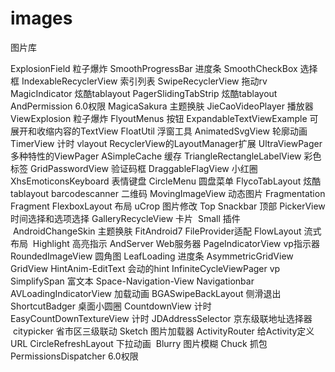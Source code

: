 # images
图片库

ExplosionField  粒子爆炸
SmoothProgressBar  进度条
SmoothCheckBox  选择框
IndexableRecyclerView  索引列表
SwipeRecyclerView  拖动rv
MagicIndicator  炫酷tablayout
PagerSlidingTabStrip  炫酷tablayout
AndPermission  6.0权限
MagicaSakura  主题换肤
JieCaoVideoPlayer  播放器
ViewExplosion  粒子爆炸
FlyoutMenus  按钮
ExpandableTextViewExample  可展开和收缩内容的TextView
FloatUtil  浮窗工具
AnimatedSvgView  轮廓动画
TimerView  计时
vlayout  RecyclerView的LayoutManager扩展
UltraViewPager  多种特性的ViewPager
ASimpleCache  缓存
TriangleRectangleLabelView  彩色标签
GridPasswordView  验证码框
DraggableFlagView  小红圈
XhsEmoticonsKeyboard  表情键盘
CircleMenu  圆盘菜单
FlycoTabLayout  炫酷tablayout
barcodescanner  二维码
MovingImageView  动态图片
Fragmentation  Fragment
FlexboxLayout  布局
uCrop  图片修改
Top Snackbar 顶部
PickerView  时间选择和选项选择
GalleryRecycleView  卡片
 Small  插件
 AndroidChangeSkin  主题换肤
 FitAndroid7  FileProvider适配
FlowLayout  流式布局
 Highlight  高亮指示
 AndServer  Web服务器
 PageIndicatorView  vp指示器
 RoundedImageView 圆角图
 LeafLoading  进度条
 AsymmetricGridView  GridView 
 HintAnim-EditText  会动的hint
 InfiniteCycleViewPager  vp
 SimplifySpan  富文本
 Space-Navigation-View  Navigationbar
 AVLoadingIndicatorView  加载动画
 BGASwipeBackLayout  侧滑退出
 ShortcutBadger  桌面小圆圈
 CountdownView  计时
 EasyCountDownTextureView  计时
 JDAddressSelector  京东级联地址选择器
 citypicker   省市区三级联动
 Sketch  图片加载器
 ActivityRouter  给Activity定义 URL
 CircleRefreshLayout  下拉动画
 Blurry  图片模糊
 Chuck  抓包
 PermissionsDispatcher  6.0权限
 














